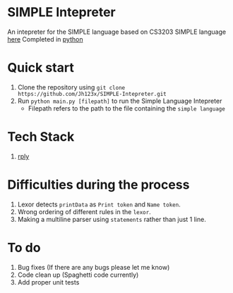 # SIMPLE Intepreter

An intepreter for the SIMPLE language based on CS3203 SIMPLE language [here](https://github.com/nus-cs3203/project-wiki/wiki/Basic-SPA-Requirements)
Completed in [python](https://www.python.org/)

# Quick start
1. Clone the repository using `git clone https://github.com/Jh123x/SIMPLE-Intepreter.git`
1. Run `python main.py [filepath]` to run the Simple Language Intepreter
    - Filepath refers to the path to the file containing the `simple language`


# Tech Stack
1. [rply](https://pypi.org/project/rply/)

# Difficulties during the process
1. Lexor detects `printData` as `Print token` and `Name token`.
1. Wrong ordering of different rules in the `lexor`.
1. Making a multiline parser using `statements` rather than just 1 line.


# To do
1. Bug fixes (If there are any bugs please let me know)
1. Code clean up (Spaghetti code currently)
1. Add proper unit tests

